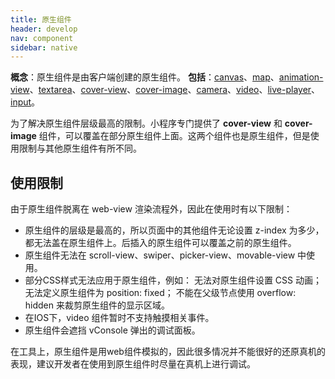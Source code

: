 ```yaml
---
title: 原生组件
header: develop
nav: component
sidebar: native
---
```

**概念**：原生组件是由客户端创建的原生组件。
**包括**：<a href="http://smartprogram.baidu.com/docs/develop/component/canvas/#canvas/">canvas</a>、<a href="http://smartprogram.baidu.com/docs/develop/component/map/#map/">map</a>、<a href="http://smartprogram.baidu.com/docs/develop/component/base/#animation-view/">animation-view</a>、<a href="http://smartprogram.baidu.com/docs/develop/component/formlist/#textarea/">textarea</a>、<a href="http://smartprogram.baidu.com/docs/develop/component/view/#cover-view/">cover-view</a>、<a href="http://smartprogram.baidu.com/docs/develop/component/view/#cover-image/">cover-image</a>、<a href="https://smartprogram.baidu.com/docs/develop/component/media/#camera/">camera</a>、<a href="https://smartprogram.baidu.com/docs/develop/component/media/#video/">video</a>、<a href="https://smartprogram.baidu.com/docs/develop/component/media/#live-player/">live-player</a>、<a href="https://smartprogram.baidu.com/docs/develop/component/formlist/#input/">input</a>。

为了解决原生组件层级最高的限制。小程序专门提供了 **cover-view** 和 **cover-image** 组件，可以覆盖在部分原生组件上面。这两个组件也是原生组件，但是使用限制与其他原生组件有所不同。

## 使用限制
由于原生组件脱离在 web-view 渲染流程外，因此在使用时有以下限制：

* 原生组件的层级是最高的，所以页面中的其他组件无论设置 z-index 为多少，都无法盖在原生组件上。后插入的原生组件可以覆盖之前的原生组件。
* 原生组件无法在 scroll-view、swiper、picker-view、movable-view 中使用。
* 部分CSS样式无法应用于原生组件，例如：
        无法对原生组件设置 CSS 动画；
        无法定义原生组件为 position: fixed；
        不能在父级节点使用 overflow: hidden 来裁剪原生组件的显示区域。
* 在IOS下，video 组件暂时不支持触摸相关事件。
* 原生组件会遮挡 vConsole 弹出的调试面板。

在工具上，原生组件是用web组件模拟的，因此很多情况并不能很好的还原真机的表现，建议开发者在使用到原生组件时尽量在真机上进行调试。



